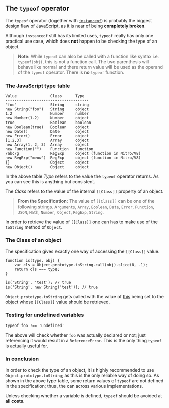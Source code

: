 ## The `typeof` operator

The `typeof` operator (together with 
[`instanceof`](#instanceof)) is probably the biggest 
design flaw of JavaScript, as it is near of being **completely broken**.

Although `instanceof` still has its limited uses, `typeof` really has only one
practical use case, which does **not** happen to be checking the type of an 
object. 

> **Note:** While `typeof` can also be called with a function like syntax
> i.e. `typeof(obj)`, this is not a function call. The two parenthesis will
> behave like normal and there return value will be used as the operand of the
> `typeof` operator. There is **no** `typeof` function.

### The JavaScript type table

    Value               Class      Type
    -------------------------------------
    "foo"               String     string
    new String("foo")   String     object
    1.2                 Number     number
    new Number(1.2)     Number     object
    true                Boolean    boolean
    new Boolean(true)   Boolean    object
    new Date()          Date       object
    new Error()         Error      object
    [1,2,3]             Array      object
    new Array(1, 2, 3)  Array      object
    new Function("")    Function   function
    /abc/g              RegExp     object (function in Nitro/V8)
    new RegExp("meow")  RegExp     object (function in Nitro/V8)
    {}                  Object     object
    new Object()        Object     object

In the above table *Type* refers to the value the `typeof` operator returns. As
you can see this is anything but consistent.

The *Class* refers to the value of the internal `[[Class]]` property of an object.

> **From the Specification:** The value of `[[Class]]` can be one of the
> following strings. `Arguments`, `Array`, `Boolean`, `Date`, `Error`, 
> `Function`, `JSON`, `Math`, `Number`, `Object`, `RegExp`, `String`.

In order to retrieve the value of `[[Class]]` one can has to make use of the
`toString` method of `Object`.

### The Class of an object

The specification gives exactly one way of accessing the `[[Class]]` value.

    function is(type, obj) {
        var cls = Object.prototype.toString.call(obj).slice(8, -1);
        return cls === type;
    }
    
    is('String', 'test'); // true
    is('String', new String('test')); // true

`Object.prototype.toString` gets called with the value of [this](#this) being set
to the object whose `[[Class]]` value should be retrieved.

### Testing for undefined variables

    typeof foo !== 'undefined'

The above will check whether `foo` was actually declared or not; just 
referencing it would result in a `ReferenceError`. This is the only thing
`typeof` is actually useful for.

### In conclusion

In order to check the type of an object, it is highly recommended to use 
`Object.prototype.toString`; as this is the only reliable way of doing so. 
As shown in the above type table, some return values of `typeof` are not defined 
in the specification; thus, the can across various implementations.

Unless checking whether a variable is defined, `typeof` should be avoided at
**all costs**.

